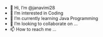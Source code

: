- 👋 Hi, I’m @janavimi28
- 👀 I’m interested in Coding
- 🌱 I’m currently learning Java Programming
- 💞️ I’m looking to collaborate on ...
- 📫 How to reach me ...

<!---
janavimi28/janavimi28 is a ✨ special ✨ repository because its `README.md` (this file) appears on your GitHub profile.
You can click the Preview link to take a look at your changes.
--->
